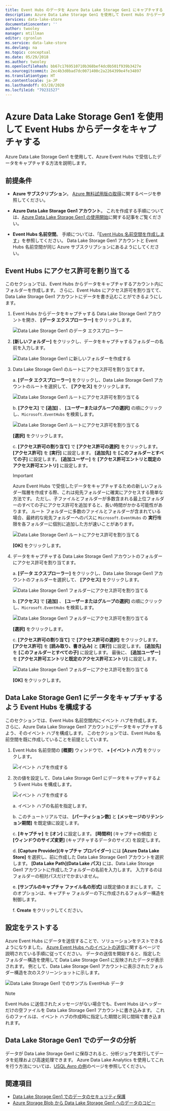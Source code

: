 ```yaml
---
title: Event Hubs のデータを Azure Data Lake Storage Gen1 にキャプチャする | Microsoft Docs
description: Azure Data Lake Storage Gen1 を使用して Event Hubs からデータをキャプチャする
services: data-lake-store
documentationcenter: ''
author: twooley
manager: mtillman
editor: cgronlun
ms.service: data-lake-store
ms.devlang: na
ms.topic: conceptual
ms.date: 05/29/2018
ms.author: twooley
ms.openlocfilehash: bb67c1769510710b368bef4dc0b501f939b3427e
ms.sourcegitcommit: 2ec4b3d0bad7dc0071400c2a2264399e4fe34897
ms.translationtype: HT
ms.contentlocale: ja-JP
ms.lasthandoff: 03/28/2020
ms.locfileid: "79231527"
---
```

# <a name="use-azure-data-lake-storage-gen1-to-capture-data-from-event-hubs"></a>Azure Data Lake Storage Gen1 を使用して Event Hubs からデータをキャプチャする

Azure Data Lake Storage Gen1 を使用して、Azure Event Hubs で受信したデータをキャプチャする方法を説明します。

## <a name="prerequisites"></a>前提条件

* **Azure サブスクリプション**。 [Azure 無料試用版の取得](https://azure.microsoft.com/pricing/free-trial/)に関するページを参照してください。

* **Azure Data Lake Storage Gen1 アカウント**。 これを作成する手順については、[Azure Data Lake Storage Gen1 の使用開始](data-lake-store-get-started-portal.md)に関する記事をご覧ください。

*  **Event Hubs 名前空間**。 手順については、「[Event Hubs 名前空間を作成します](../event-hubs/event-hubs-create.md#create-an-event-hubs-namespace)」を参照してください。 Data Lake Storage Gen1 アカウントと Event Hubs 名前空間が同じ Azure サブスクリプションにあるようにしてください。


## <a name="assign-permissions-to-event-hubs"></a>Event Hubs にアクセス許可を割り当てる

このセクションでは、Event Hubs からデータをキャプチャするアカウント内にフォルダーを作成します。 さらに、Event Hubs にアクセス許可を割り当てて、Data Lake Storage Gen1 アカウントにデータを書き込むことができるようにします。 

1. Event Hubs からデータをキャプチャする Data Lake Storage Gen1 アカウントを開き、 **[データ エクスプローラー]** をクリックします。

    ![Data Lake Storage Gen1 のデータ エクスプローラー](./media/data-lake-store-archive-eventhub-capture/data-lake-store-open-data-explorer.png "Data Lake Storage Gen1 のデータ エクスプローラー")

1.  **[新しいフォルダー]** をクリックし、データをキャプチャするフォルダーの名前を入力します。

    ![Data Lake Storage Gen1 に新しいフォルダーを作成する](./media/data-lake-store-archive-eventhub-capture/data-lake-store-create-new-folder.png "Data Lake Storage Gen1 に新しいフォルダーを作成する")

1. Data Lake Storage Gen1 のルートにアクセス許可を割り当てます。 

    a. **[データ エクスプローラー]** をクリックし、Data Lake Storage Gen1 アカウントのルートを選択して、 **[アクセス]** をクリックします。

    ![Data Lake Storage Gen1 ルートにアクセス許可を割り当てる](./media/data-lake-store-archive-eventhub-capture/data-lake-store-assign-permissions-to-root.png "Data Lake Storage Gen1 ルートにアクセス許可を割り当てる")

    b. **[アクセス]** で **[追加]** 、 **[ユーザーまたはグループの選択]** の順にクリックし、`Microsoft.EventHubs` を検索します。 

    ![Data Lake Storage Gen1 ルートにアクセス許可を割り当てる](./media/data-lake-store-archive-eventhub-capture/data-lake-store-assign-eventhub-sp.png "Data Lake Storage Gen1 ルートにアクセス許可を割り当てる")
    
    **[選択]** をクリックします。

    c. **[アクセス許可の割り当て]** で **[アクセス許可の選択]** をクリックします。 **[アクセス許可]** を **[実行]** に設定します。 **[追加先]** を **[このフォルダーとすべての子]** に設定します。 **[追加ユーザー]** を **[アクセス許可エントリと既定のアクセス許可エントリ]** に設定します。

    > [!IMPORTANT]
    > Azure Event Hubs で受信したデータをキャプチャするための新しいフォルダー階層を作成する際、これは宛先フォルダーに確実にアクセスする簡単な方法です。  ただし、子ファイルとフォルダーが多数含まれる最上位フォルダーのすべての子にアクセス許可を追加すると、長い時間がかかる可能性があります。  ルート フォルダーに多数のファイルとフォルダーが含まれている場合、最終的な宛先フォルダーへのパスに `Microsoft.EventHubs` の **実行**権限を各フォルダーに個別に追加した方が速いことがあります。 

    ![Data Lake Storage Gen1 ルートにアクセス許可を割り当てる](./media/data-lake-store-archive-eventhub-capture/data-lake-store-assign-eventhub-sp1.png "Data Lake Storage Gen1 ルートにアクセス許可を割り当てる")

    **[OK]** をクリックします。

1. データをキャプチャする Data Lake Storage Gen1 アカウントのフォルダーにアクセス許可を割り当てます。

    a. **[データ エクスプローラー]** をクリックし、Data Lake Storage Gen1 アカウントのフォルダーを選択して、 **[アクセス]** をクリックします。

    ![Data Lake Storage Gen1 フォルダーにアクセス許可を割り当てる](./media/data-lake-store-archive-eventhub-capture/data-lake-store-assign-permissions-to-folder.png "Data Lake Storage Gen1 フォルダーにアクセス許可を割り当てる")

    b. **[アクセス]** で **[追加]** 、 **[ユーザーまたはグループの選択]** の順にクリックし、`Microsoft.EventHubs` を検索します。 

    ![Data Lake Storage Gen1 フォルダーにアクセス許可を割り当てる](./media/data-lake-store-archive-eventhub-capture/data-lake-store-assign-eventhub-sp.png "Data Lake Storage Gen1 フォルダーにアクセス許可を割り当てる")
    
    **[選択]** をクリックします。

    c. **[アクセス許可の割り当て]** で **[アクセス許可の選択]** をクリックします。 **[アクセス許可]** を **[読み取り、書き込み]** と **[実行]** に設定します。 **[追加先]** を **[このフォルダーとすべての子]** に設定します。 最後に、 **[追加ユーザー]** を **[アクセス許可エントリと既定のアクセス許可エントリ]** に設定します。

    ![Data Lake Storage Gen1 フォルダーにアクセス許可を割り当てる](./media/data-lake-store-archive-eventhub-capture/data-lake-store-assign-eventhub-sp-folder.png "Data Lake Storage Gen1 フォルダーにアクセス許可を割り当てる")
    
    **[OK]** をクリックします。 

## <a name="configure-event-hubs-to-capture-data-to-data-lake-storage-gen1"></a>Data Lake Storage Gen1 にデータをキャプチャするよう Event Hubs を構成する

このセクションでは、Event Hubs 名前空間内にイベント ハブを作成します。 さらに、Azure Data Lake Storage Gen1 アカウントにデータをキャプチャするよう、そのイベント ハブを構成します。 このセクションでは、Event Hubs 名前空間を既に作成していることを前提としています。

1. Event Hubs 名前空間の **[概要]** ウィンドウで、 **+ [イベント ハブ]** をクリックします。

    ![イベント ハブを作成する](./media/data-lake-store-archive-eventhub-capture/data-lake-store-create-event-hub.png "イベント ハブの作成")

1. 次の値を設定して、Data Lake Storage Gen1 にデータをキャプチャするよう Event Hubs を構成します。

    ![イベント ハブを作成する](./media/data-lake-store-archive-eventhub-capture/data-lake-store-configure-eventhub.png "イベント ハブの作成")

    a. イベント ハブの名前を指定します。
    
    b. このチュートリアルでは、 **[パーティション数]** と **[メッセージのリテンション期間]** を既定値に設定します。
    
    c. **[キャプチャ]** を **[オン]** に設定します。 **[時間枠]** (キャプチャの頻度) と **[ウィンドウのサイズ変更]** (キャプチャするデータのサイズ) を設定します。 
    
    d. **[Capture Provider]\(キャプチャ プロバイダー\)** には **[Azure Data Lake Store]** を選択し、前に作成した Data Lake Storage Gen1 アカウントを選択します。 **[Data Lake Path]\(Data Lake パス\)** には、Data Lake Storage Gen1 アカウントに作成したフォルダーの名前を入力します。 入力するのはフォルダーの相対パスだけでかまいません。

    e. **[サンプルのキャプチャ ファイル名の形式]** は既定値のままにします。 このオプションは、キャプチャ フォルダーの下に作成されるフォルダー構造を制御します。

    f. **Create** をクリックしてください。

## <a name="test-the-setup"></a>設定をテストする

Azure Event Hubs にデータを送信することで、ソリューションをテストできるようになりました。 [Azure Event Hubs へのイベントの送信](../event-hubs/event-hubs-dotnet-framework-getstarted-send.md)に関するページで説明されている手順に従ってください。 データの送信を開始すると、指定したフォルダー構造を使用して Data Lake Storage Gen1 に反映されたデータが表示されます。 例として、Data Lake Storage Gen1 アカウントに表示されたフォルダー構造を次のスクリーンショットに示します。

![Data Lake Storage Gen1 でのサンプル EventHub データ](./media/data-lake-store-archive-eventhub-capture/data-lake-store-eventhub-data-sample.png "Data Lake Storage Gen1 でのサンプル EventHub データ")

> [!NOTE]
> Event Hubs に送信されたメッセージがない場合でも、Event Hubs はヘッダーだけの空ファイルを Data Lake Storage Gen1 アカウントに書き込みます。 これらのファイルは、イベント ハブの作成時に指定した期間と同じ間隔で書き込まれます。
> 
>

## <a name="analyze-data-in-data-lake-storage-gen1"></a>Data Lake Storage Gen1 でのデータの分析

データが Data Lake Storage Gen1 に保存されると、分析ジョブを実行してデータを処理および高速処理できます。 Azure Data Lake Analytics を使用してこれを行う方法については、[USQL Avro の例](https://github.com/Azure/usql/tree/master/Examples/AvroExamples)のページを参照してください。
  

## <a name="see-also"></a>関連項目
* [Data Lake Storage Gen1 でのデータのセキュリティ保護](data-lake-store-secure-data.md)
* [Azure Storage Blob から Data Lake Storage Gen1 へのデータのコピー](data-lake-store-copy-data-azure-storage-blob.md)
